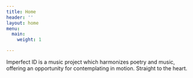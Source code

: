 ```yaml
---
title: Home
header: ''
layout: home
menu:
  main:
    weight: 1

---
```

Imperfect ID is a music project which harmonizes poetry and music, offering an opportunity for contemplating in motion. Straight to the heart.